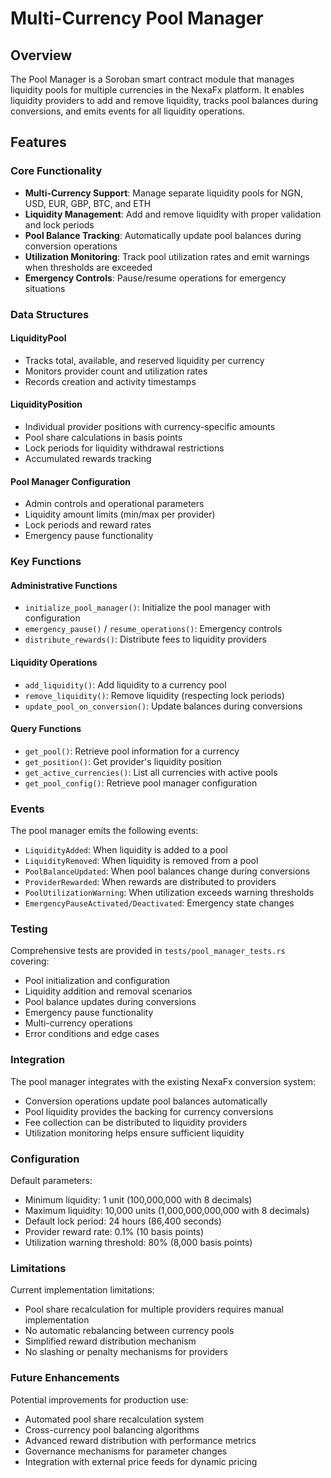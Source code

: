 # Multi-Currency Pool Manager

## Overview

The Pool Manager is a Soroban smart contract module that manages liquidity pools for multiple currencies in the NexaFx platform. It enables liquidity providers to add and remove liquidity, tracks pool balances during conversions, and emits events for all liquidity operations.

## Features

### Core Functionality
- **Multi-Currency Support**: Manage separate liquidity pools for NGN, USD, EUR, GBP, BTC, and ETH
- **Liquidity Management**: Add and remove liquidity with proper validation and lock periods
- **Pool Balance Tracking**: Automatically update pool balances during conversion operations
- **Utilization Monitoring**: Track pool utilization rates and emit warnings when thresholds are exceeded
- **Emergency Controls**: Pause/resume operations for emergency situations

### Data Structures

#### LiquidityPool
- Tracks total, available, and reserved liquidity per currency
- Monitors provider count and utilization rates
- Records creation and activity timestamps

#### LiquidityPosition
- Individual provider positions with currency-specific amounts
- Pool share calculations in basis points
- Lock periods for liquidity withdrawal restrictions
- Accumulated rewards tracking

#### Pool Manager Configuration
- Admin controls and operational parameters
- Liquidity amount limits (min/max per provider)
- Lock periods and reward rates
- Emergency pause functionality

### Key Functions

#### Administrative Functions
- `initialize_pool_manager()`: Initialize the pool manager with configuration
- `emergency_pause()` / `resume_operations()`: Emergency controls
- `distribute_rewards()`: Distribute fees to liquidity providers

#### Liquidity Operations
- `add_liquidity()`: Add liquidity to a currency pool
- `remove_liquidity()`: Remove liquidity (respecting lock periods)
- `update_pool_on_conversion()`: Update balances during conversions

#### Query Functions
- `get_pool()`: Retrieve pool information for a currency
- `get_position()`: Get provider's liquidity position
- `get_active_currencies()`: List all currencies with active pools
- `get_pool_config()`: Retrieve pool manager configuration

### Events

The pool manager emits the following events:
- `LiquidityAdded`: When liquidity is added to a pool
- `LiquidityRemoved`: When liquidity is removed from a pool
- `PoolBalanceUpdated`: When pool balances change during conversions
- `ProviderRewarded`: When rewards are distributed to providers
- `PoolUtilizationWarning`: When utilization exceeds warning thresholds
- `EmergencyPauseActivated/Deactivated`: Emergency state changes

### Testing

Comprehensive tests are provided in `tests/pool_manager_tests.rs` covering:
- Pool initialization and configuration
- Liquidity addition and removal scenarios
- Pool balance updates during conversions
- Emergency pause functionality
- Multi-currency operations
- Error conditions and edge cases

### Integration

The pool manager integrates with the existing NexaFx conversion system:
- Conversion operations update pool balances automatically
- Pool liquidity provides the backing for currency conversions
- Fee collection can be distributed to liquidity providers
- Utilization monitoring helps ensure sufficient liquidity

### Configuration

Default parameters:
- Minimum liquidity: 1 unit (100,000,000 with 8 decimals)
- Maximum liquidity: 10,000 units (1,000,000,000,000 with 8 decimals)
- Default lock period: 24 hours (86,400 seconds)
- Provider reward rate: 0.1% (10 basis points)
- Utilization warning threshold: 80% (8,000 basis points)

### Limitations

Current implementation limitations:
- Pool share recalculation for multiple providers requires manual implementation
- No automatic rebalancing between currency pools
- Simplified reward distribution mechanism
- No slashing or penalty mechanisms for providers

### Future Enhancements

Potential improvements for production use:
- Automated pool share recalculation system
- Cross-currency pool balancing algorithms
- Advanced reward distribution with performance metrics
- Governance mechanisms for parameter changes
- Integration with external price feeds for dynamic pricing
